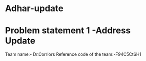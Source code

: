 # Adhar-update

# Problem statement 1 -Address Update



Team name:- Dr.Corriors
Reference code of the team:-F94C5Ct6H1

